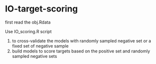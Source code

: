 # IO-target-scoring

first read the obj.Rdata 


Use IO_scoring.R script
1) to cross-validate the models with randomly sampled negative set or a fixed set of negative sample
2) build models to score targets based on the positive set and randomly sampled negative sets 


